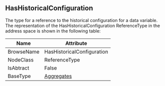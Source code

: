 <!-- objecttype -->
## HasHistoricalConfiguration
The type for a reference to the historical configuration for a data variable.  
The representation of the HasHistoricalConfiguration ReferenceType in the address space is shown in the following table:  

|Name|Attribute|
|---|---|
|BrowseName|HasHistoricalConfiguration|
|NodeClass|ReferenceType|
|IsAbtract|False|
|BaseType|[Aggregates](../../../Part3/ReferenceTypes/Aggregates/readme.md)|

